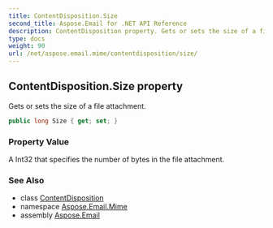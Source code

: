 ```yaml
---
title: ContentDisposition.Size
second_title: Aspose.Email for .NET API Reference
description: ContentDisposition property. Gets or sets the size of a file attachment
type: docs
weight: 90
url: /net/aspose.email.mime/contentdisposition/size/
---
```

## ContentDisposition.Size property

Gets or sets the size of a file attachment.

```csharp
public long Size { get; set; }
```

### Property Value

A Int32 that specifies the number of bytes in the file attachment.

### See Also

* class [ContentDisposition](../)
* namespace [Aspose.Email.Mime](../../contentdisposition/)
* assembly [Aspose.Email](../../../)


